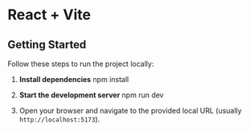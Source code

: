 # React + Vite

## Getting Started

Follow these steps to run the project locally:

1. **Install dependencies**
    npm install

2. **Start the development server**
    npm run dev

3. Open your browser and navigate to the provided local URL (usually `http://localhost:5173`).

